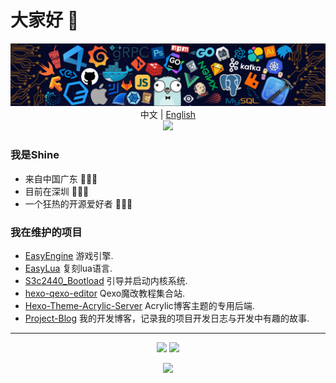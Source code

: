 # 大家好 👋

<p align="center">
<img src="./icons/header_.png"></img>
中文 | <a href="README_en.md">English</a></br>
<img src="https://readme-typing-svg.herokuapp.com?size=18&duration=6000&lines=Cpp+%7C+Python+%7C+Rust+%7C+Go+Developer"></img>
</p>

### 我是Shine

* 来自中国广东 🌱🌱🌱
* 目前在深圳 🔰🔰🔰
* 一个狂热的开源爱好者 🚀🚀🚀

### 我在维护的项目

* [EasyEngine](https://github.com/ShineYull/EasyEngine) 游戏引擎.
* [EasyLua](https://github.com/ShineYull/EasyLua) 复刻lua语言.
* [S3c2440_Bootload](https://github.com/ShineYull/S3c2440_Bootload) 引导并启动内核系统.
* [hexo-qexo-editor](https://github.com/ShineYull/hexo-qexo-editor) Qexo魔改教程集合站.
* [Hexo-Theme-Acrylic-Server](https://github.com/hexo-theme-Acrylic/Hexo-Theme-Acrylic-Server) Acrylic博客主题的专用后端.
* [Project-Blog](https://github.com/ShineYull/Project-Blog) 我的开发博客，记录我的项目开发日志与开发中有趣的故事.

---
  
<p align="center">
  <img height="160" src="https://github-readme-stats.vercel.app/api/top-langs/?username=ShineYull&theme=react&hide=html,css,dockerfile,shell,Objective-C,cmake,scss,JavaScript,ejs,stylus&count_private=true&show_icons=true&hide_border=true&layout=compact"/>
  
  <img height="160" src="https://github-readme-stats.vercel.app/api?username=ShineYull&count_private=true&show_icons=true&theme=onedark&include_all_commits=true&hide_border=true"/>
</p>
  
<p align="center">
<img src="https://visitor-badge.glitch.me/badge?page_id=ShineYull.ShineYull&left_color=green&right_color=red"/>
</p>
